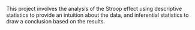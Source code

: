 This project involves the analysis of the Stroop effect using descriptive statistics to provide an intuition about the data, and inferential statistics to draw a conclusion based on the results.

